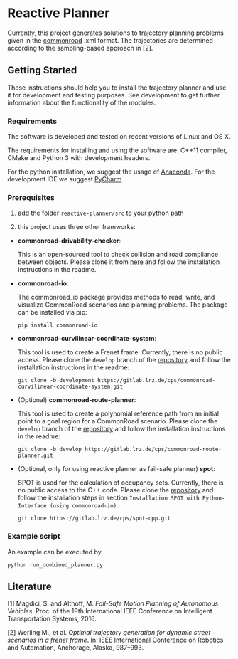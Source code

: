 # Reactive Planner

Currently, this project generates solutions to trajectory planning problems given in the [commonroad](https://commonroad.gitlab.io) .xml format.
The trajectories are determined according to the sampling-based approach in [2]. 

## Getting Started
These instructions should help you to install the trajectory planner and use it for development and testing purposes. See development to get further information about the functionality of the modules.

### Requirements
The software is  developed and tested on recent versions of Linux and OS X.

The requirements for installing and using the software are: C++11 compiler, CMake and Python 3 with development headers.

For the python installation, we suggest the usage of [Anaconda](http://www.anaconda.com/download/#download).
For the development IDE we suggest [PyCharm](http://www.jetbrains.com/pycharm/)

### Prerequisites
1. add the folder `reactive-planner/src` to your python path

2. this project uses three other framworks:

  * **commonroad-drivability-checker**:

      This is an open-sourced tool to check collision and road compliance between objects. Please clone it from [here](https://gitlab.lrz.de/tum-cps/commonroad-drivability-checker) and follow the installation instructions in the readme.

  * **commonroad-io**:

      The commonroad_io package provides methods to read, write, and visualize CommonRoad scenarios and planning problems. The package can be installed via pip:

      `pip install commonroad-io`

  * **commonroad-curvilinear-coordinate-system**:

      This tool is used to create a Frenet frame. Currently, there is no public access. Please clone the `develop` branch of the [repository](https://gitlab.lrz.de/cps/commonroad-curvilinear-coordinate-system.git) and follow the installation instructions in the readme:

      `git clone -b development https://gitlab.lrz.de/cps/commonroad-curvilinear-coordinate-system.git`

  * (Optional) **commonroad-route-planner**:

    This tool is used to create a polynomial reference path from an initial point to a goal region for a CommonRoad scenario. Please clone the `develop` branch of the [repository](https://gitlab.lrz.de/cps/commonroad-route-planner.git) and follow the installation instructions in the readme:

    `git clone -b develop https://gitlab.lrz.de/cps/commonroad-route-planner.git`

  * (Optional, only for using reactive planner as fail-safe planner) **spot**:

      SPOT is used for the calculation of occupancy sets. Currently, there is no public access to the C++ code. Please clone the [repository](https://gitlab.lrz.de/cps/spot-cpp.git) and follow the installation steps in section `Installation SPOT with Python-Interface (using commonroad-io)`.

      `git clone https://gitlab.lrz.de/cps/spot-cpp.git`



### Example script

An example can be executed by

```shell
python run_combined_planner.py
```


## Literature
[1] Magdici, S. and Althoff, M. *Fail-Safe Motion Planning of Autonomous Vehicles*. Proc. of the 19th International IEEE Conference on Intelligent Transportation Systems, 2016.

[2] Werling M., et al. *Optimal trajectory generation for dynamic street scenarios in a frenet frame*. In: IEEE International Conference on Robotics and Automation, Anchorage, Alaska, 987–993.
